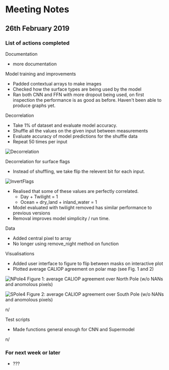 # Meeting Notes

## 26th February 2019

### List of actions completed

Documentation

- more documentation



Model training and improvements

- Padded contextual arrays to make images
- Checked how the surface types are being used by the model
- Ran both CNN and FFN with more dropout being used, on first inspection the performance is as good as before. Haven't been able to produce graphs yet.

Decorrelation
- Take 1% of dataset and evaluate model accuracy.
- Shuffle all the values on the given input between measurements
- Evaluate accuracy of model predictions for the shuffle data
- Repeat 50 times per input

![Decorrelation](http://www.hep.ph.ic.ac.uk/~trz15/Decorrelation.png)

Decorrelation for surface flags
- Instead of shuffling, we take flip the relevent bit for each input.

![InvertFlags](http://www.hep.ph.ic.ac.uk/~trz15/InvertFlags2.png)

- Realised that some of these values are perfectly correlated. 
  - Day + Twilight = 1
  - Ocean + dry_land + inland_water = 1
- Model evaluated with twilight removed has similar performance to previous versions
- Removal improves model simplicity / run time.


Data

- Added central pixel to array
- No longer using remove_night method on function



Visualisations

- Added user interface to figure to flip between masks on interactive plot
- Plotted average CALIOP agreement on polar map (see Fig. 1 and 2)

![NPole4](http://www.hep.ph.ic.ac.uk/~kt2015/NPole4.png)
Figure 1: average CALIOP agreement over North Pole (w/o NANs and anomolous pixels)

![SPole4](http://www.hep.ph.ic.ac.uk/~kt2015/SPole4.png)
Figure 2: average CALIOP agreement over South Pole (w/o NANs and anomolous pixels)

n/

Test scripts

- Made functions general enough for CNN and Supermodel

n/

### For next week or later

- ???
